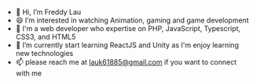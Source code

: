 - 👋 Hi, I’m Freddy Lau
- 😄 I’m interested in watching Animation, gaming and game development
- 👀 I'm a web developer who expertise on PHP, JavaScript, Typescript, CSS3, and HTML5
- 🌱 I’m currently start learning ReactJS and Unity as I'm enjoy learning new technologies
- 📫 please reach me at lauk61885@gmail.com if you want to connect with me

<!---
freddylau61885/freddylau61885 is a ✨ special ✨ repository because its `README.md` (this file) appears on your GitHub profile.
You can click the Preview link to take a look at your changes.
--->
